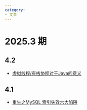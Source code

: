 ```yaml
---
category: 
- 文章
---
```


# 2025.3 期

<!-- more -->

## 4.2

- [虚拟线程/有栈协程对于Java的意义](https://mp.weixin.qq.com/s/qMTE-fOovstQg5Q9vIFIWg)

## 4.1

- [重生之MySQL 索引失效六大陷阱](https://mp.weixin.qq.com/s/Vt37N499AocCqHPRpNbYaA)
